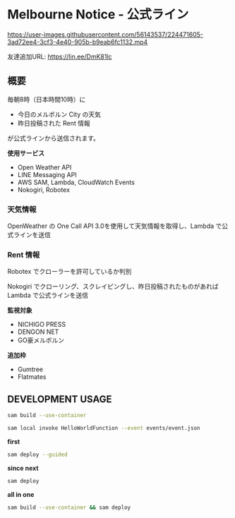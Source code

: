 # Melbourne Notice - 公式ライン


https://user-images.githubusercontent.com/56143537/224471605-3ad72ee4-3cf3-4e40-905b-b9eab6fc1132.mp4


友達追加URL: https://lin.ee/DmK81lc

## 概要

毎朝8時（日本時間10時）に

- 今日のメルボルン City の天気
- 昨日投稿された Rent 情報

が公式ラインから送信されます。

**使用サービス**

- Open Weather API
- LINE Messaging API
- AWS SAM, Lambda, CloudWatch Events
- Nokogiri, Robotex

### 天気情報

OpenWeather の One Call API 3.0を使用して天気情報を取得し、Lambda で公式ラインを送信

### Rent 情報

Robotex でクローラーを許可しているか判別

Nokogiri でクローリング、スクレイピングし、昨日投稿されたものがあれば Lambda で公式ラインを送信

**監視対象**

- NICHIGO PRESS
- DENGON NET
- GO豪メルボルン

**追加枠**

- Gumtree
- Flatmates

## DEVELOPMENT USAGE

```zsh
sam build --use-container 
```

```zsh
sam local invoke HelloWorldFunction --event events/event.json
```

**first**

```zsh
sam deploy --guided
```

**since next**

```zsh
sam deploy
```

**all in one**

```zsh
sam build --use-container && sam deploy 
```
